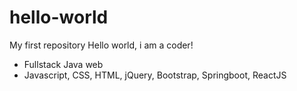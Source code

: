 # hello-world
My first repository
Hello world, i am a coder!
- Fullstack Java web
- Javascript, CSS, HTML, jQuery, Bootstrap, Springboot, ReactJS
